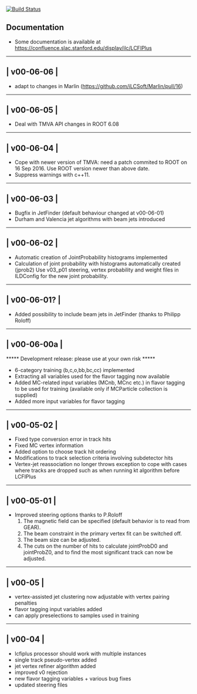 [![Build Status](https://travis-ci.org/lcfiplus/LCFIPlus.svg?branch=master)](https://travis-ci.org/lcfiplus/LCFIPlus)

Documentation
-------------

- Some documentation is available at
https://confluence.slac.stanford.edu/display/ilc/LCFIPlus



--------------
| v00-06-06 |
--------------

- adapt to changes in Marlin (https://github.com/iLCSoft/Marlin/pull/16)

--------------
| v00-06-05 |
--------------
- Deal with TMVA API changes in ROOT 6.08

--------------
| v00-06-04 |
--------------
- Cope with newer version of TMVA: need a patch commited to ROOT on 16 Sep 2016.
  Use ROOT version newer than above date.
- Suppress warnings with c++11.

--------------
| v00-06-03 |
--------------
- Bugfix in JetFinder (default behaviour changed at v00-06-01)
- Durham and Valencia jet algorithms with beam jets introduced

--------------
| v00-06-02 |
--------------
- Automatic creation of JointProbability histograms implemented
- Calculation of joint probability with histograms automatically created (jprob2)
  Use v03_p01 steering, vertex probability and weight files in ILDConfig
  for the new joint probability.

--------------
| v00-06-01? |
--------------
- Added possibility to include beam jets in JetFinder (thanks to Philipp Roloff)

--------------
| v00-06-00a |
--------------
***** Development release: please use at your own risk *****
- 6-category training (b,c,o,bb,bc,cc) implemented
- Extracting all variables used for the flavor tagging now available
- Added MC-related input variables (MCnb, MCnc etc.)
  in flavor tagging to be used for training
  (available only if MCParticle collection is supplied)
- Added more input variables for flavor tagging

-------------
| v00-05-02 |
-------------
- Fixed type conversion error in track hits
- Fixed MC vertex information
- Added option to choose track hit ordering
- Modifications to track selection criteria involving subdetector hits
- Vertex-jet reassociation no longer throws exception to cope with cases
  where tracks are dropped such as when running kt algorithm before LCFIPlus

-------------
| v00-05-01 |
-------------
- Improved steering options thanks to P.Roloff
  1) The magnetic field can be specified (default behavior is to read from GEAR).
	2) The beam constraint in the primary vertex fit can be switched off.
	3) The beam size can be adjusted.
	4) The cuts on the number of hits to calculate jointProbD0 and jointProbZ0,
	and to find the most significant track can now be adjusted.

----------
| v00-05 |
----------
- vertex-assisted jet clustering now adjustable with vertex pairing penalties
- flavor tagging input variables added
- can apply preselections to samples used in training

----------
| v00-04 |
----------
- lcfiplus processor should work with multiple instances
- single track pseudo-vertex added
- jet vertex refiner algorithm added
- improved v0 rejection
- new flavor tagging variables + various bug fixes
- updated steering files
